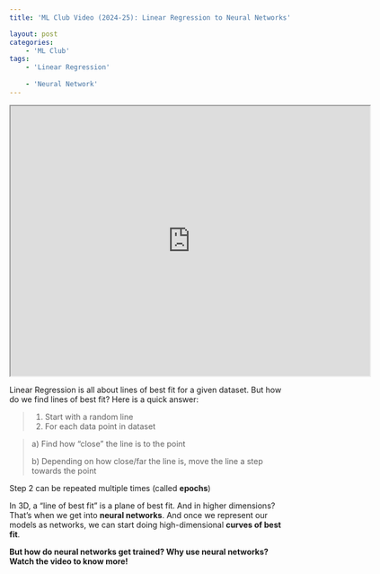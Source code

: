 ```yaml
---
title: 'ML Club Video (2024-25): Linear Regression to Neural Networks'

layout: post
categories:
    - 'ML Club'
tags:
    - 'Linear Regression'
    
    - 'Neural Network'
---
```


<iframe allow="autoplay" height="480" loading="lazy" src="https://www.youtube.com/embed/6A_dVw9bo5M?si=ncIm9ymdUUQTH7N8" width="640" allowfullscreen></iframe>

Linear Regression is all about lines of best fit for a given dataset. But how do we find lines of best fit? Here is a quick answer:

> 1. Start with a random line
> 2. For each data point in dataset

> a) Find how “close” the line is to the point
> 
> b) Depending on how close/far the line is, move the line a step towards the point

Step 2 can be repeated multiple times (called **epochs**)

In 3D, a “line of best fit” is a plane of best fit. And in higher dimensions? That’s when we get into **neural networks**. And once we represent our models as networks, we can start doing high-dimensional **curves of best fit**.

**But how do neural networks get trained? Why use neural networks? Watch the video to know more!**

